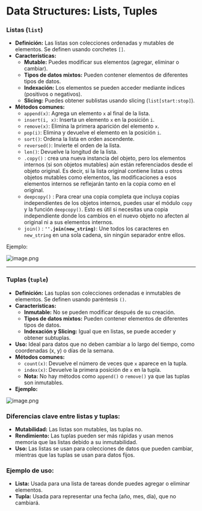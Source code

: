 # **Data Structures: Lists, Tuples**

### Listas (`list`)

- **Definición:** Las listas son colecciones ordenadas y mutables de elementos. Se definen usando corchetes `[]`.
- **Características:**
    - **Mutable:** Puedes modificar sus elementos (agregar, eliminar o cambiar).
    - **Tipos de datos mixtos:** Pueden contener elementos de diferentes tipos de datos.
    - **Indexación:** Los elementos se pueden acceder mediante índices (positivos o negativos).
    - **Slicing:** Puedes obtener sublistas usando slicing (`list[start:stop]`).
- **Métodos comunes:**
    - `append(x)`: Agrega un elemento `x` al final de la lista.
    - `insert(i, x)`: Inserta un elemento `x` en la posición `i`.
    - `remove(x)`: Elimina la primera aparición del elemento `x`.
    - `pop(i)`: Elimina y devuelve el elemento en la posición `i`.
    - `sort()`: Ordena la lista en orden ascendente.
    - `reversed()`: Invierte el orden de la lista.
    - `len()`: Devuelve la longitud de la lista.
    - `.copy()` : crea una nueva instancia del objeto, pero los elementos internos (si son objetos mutables) aún están referenciados desde el objeto original. Es decir, si la lista original contiene listas u otros objetos mutables como elementos, las modificaciones a esos elementos internos se reflejarán tanto en la copia como en el original.
    - `deepcopy()` : Para crear una copia completa que incluya copias independientes de los objetos internos, puedes usar el módulo `copy` y la función `deepcopy()`. Esto es útil si necesitas una copia independiente donde los cambios en el nuevo objeto no afecten al original ni a sus elementos internos.
    - `join()` : **`''.join(new_string)`**: Une todos los caracteres en `new_string` en una sola cadena, sin ningún separador entre ellos.

Ejemplo:

![image.png](https://prod-files-secure.s3.us-west-2.amazonaws.com/f0bfdea0-f2d2-4741-9115-17f159793b1a/67f5e434-08d2-4309-86c8-c9ff70647b7c/image.png)

---

### Tuplas (`tuple`)

- **Definición:** Las tuplas son colecciones ordenadas e inmutables de elementos. Se definen usando paréntesis `()`.
- **Características:**
    - **Inmutable:** No se pueden modificar después de su creación.
    - **Tipos de datos mixtos:** Pueden contener elementos de diferentes tipos de datos.
    - **Indexación y Slicing:** Igual que en listas, se puede acceder y obtener subtuplas.
- **Uso:** Ideal para datos que no deben cambiar a lo largo del tiempo, como coordenadas (x, y) o días de la semana.
- **Métodos comunes:**
    - `count(x)`: Devuelve el número de veces que `x` aparece en la tupla.
    - `index(x)`: Devuelve la primera posición de `x` en la tupla.
    - **Nota:** No hay métodos como `append()` o `remove()` ya que las tuplas son inmutables.
- **Ejemplo:**

![image.png](https://prod-files-secure.s3.us-west-2.amazonaws.com/f0bfdea0-f2d2-4741-9115-17f159793b1a/5d87153a-e6e4-43a5-9de2-7992ed4b3357/image.png)

### Diferencias clave entre listas y tuplas:

- **Mutabilidad:** Las listas son mutables, las tuplas no.
- **Rendimiento:** Las tuplas pueden ser más rápidas y usan menos memoria que las listas debido a su inmutabilidad.
- **Uso:** Las listas se usan para colecciones de datos que pueden cambiar, mientras que las tuplas se usan para datos fijos.

### Ejemplo de uso:

- **Lista:** Usada para una lista de tareas donde puedes agregar o eliminar elementos.
- **Tupla:** Usada para representar una fecha (año, mes, día), que no cambiará.